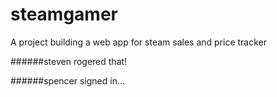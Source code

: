 # steamgamer
A project building a web app for steam sales and price tracker

######steven rogered that!

######spencer signed in...
